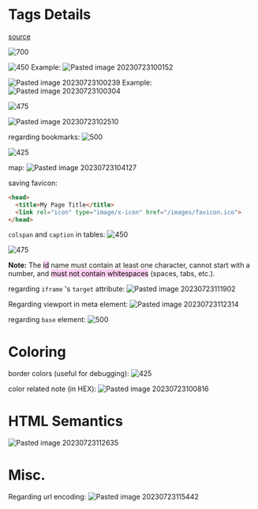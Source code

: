 # Tags Details

[source](https://www.w3schools.com/html/html_formatting.asp#:~:text=HTML%20%3Ci%3E%20and%20%3Cem%3E%20Elements)

![700](../../Media/Default/Pasted%20image%2020230723095943.png)

![450](../../Media/Default/Pasted%20image%2020230723100129.png)
Example:
![Pasted image 20230723100152](../../Media/Default/Pasted%20image%2020230723100152.png)

![Pasted image 20230723100239](../../Media/Default/Pasted%20image%2020230723100239.png)
Example:
![Pasted image 20230723100304](../../Media/Default/Pasted%20image%2020230723100304.png)

![475](../../Media/Default/Pasted%20image%2020230723100428.png)

![Pasted image 20230723102510](../../Media/Default/Pasted%20image%2020230723102510.png)

regarding bookmarks:
![500](../../Media/Default/Pasted%20image%2020230723103020.png)

![425](../../Media/Default/Pasted%20image%2020230723103052.png)

map:
![Pasted image 20230723104127](../../Media/Default/Pasted%20image%2020230723104127.png)

saving favicon:
```HTML
<head>  
  <title>My Page Title</title>  
  <link rel="icon" type="image/x-icon" href="/images/favicon.ico">  
</head>
```

`colspan` and `caption` in tables:
![450](../../Media/Default/Pasted%20image%2020230723105518.png)

![475](../../Media/Default/Pasted%20image%2020230723105558.png)

**Note:** The <mark style="background: #FFB8EBA6;">id</mark> name must contain at least one character, cannot start with a number, and <mark style="background: #FFB8EBA6;">must not contain whitespaces</mark> (spaces, tabs, etc.).

regarding `iframe` 's `target` attribute:
![Pasted image 20230723111902](../../Media/Default/Pasted%20image%2020230723111902.png)

Regarding viewport in meta element:
![Pasted image 20230723112314](../../Media/Default/Pasted%20image%2020230723112314.png)

regarding `base` element:
![500](../../Media/Default/Pasted%20image%2020230723112500.png)

# Coloring

border colors (useful for debugging):
![425](../../Media/Default/Pasted%20image%2020230723100656.png)

color related note (in HEX):
![Pasted image 20230723100816](../../Media/Default/Pasted%20image%2020230723100816.png)

# HTML Semantics

![Pasted image 20230723112635](../../Media/Default/Pasted%20image%2020230723112635.png)

# Misc.
Regarding url encoding:
![Pasted image 20230723115442](../../Media/Default/Pasted%20image%2020230723115442.png)

